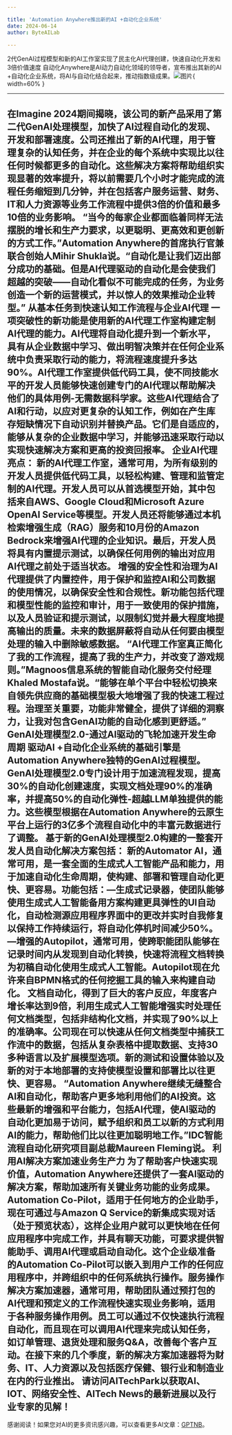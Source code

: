 ```yaml
---

title: 'Automation Anywhere推出新的AI +自动化企业系统'
date: 2024-06-14
author: ByteAILab

---
```


2代GenAI过程模型和新的AI工作室实现了民主化AI代理创建，快速自动化开发和3倍价值速度
自动化Anywhere是AI动力自动化领域的领导者，宣布推出其新的AI +自动化企业系统，将AI与自动化结合起来，推动指数级成果。![图片](https://ai-techpark.com/wp-content/uploads/2024/06/Unveils-960x540.jpg){ width=60% }

---
在Imagine 2024期间揭晓，该公司的新产品采用了第二代GenAI处理模型，加快了AI过程自动化的发现、开发和部署速度。公司还推出了新的AI代理，用于管理复杂的认知任务，并在企业的每个系统中实现比以往任何时候都更多的自动化。这些解决方案将帮助组织实现显著的效率提升，将以前需要几个小时才能完成的流程任务缩短到几分钟，并在包括客户服务运营、财务、IT和人力资源等业务工作流程中提供3倍的价值和最多10倍的业务影响。
“当今的每家企业都面临着同样无法摆脱的增长和生产力要求，以更聪明、更高效和更创新的方式工作。”Automation Anywhere的首席执行官兼联合创始人Mihir Shukla说。“自动化是让我们迈出部分成功的基础。但是AI代理驱动的自动化是会使我们超越的突破——自动化看似不可能完成的任务，为业务创造一个新的运营模式，并以惊人的效果推动企业转型。”
从基本任务到快速认知工作流程与企业AI代理
一项突破性的新功能是使用新的AI代理工作室构建定制AI代理的能力。AI代理将自动化提升到一个新水平，具有从企业数据中学习、做出明智决策并在任何企业系统中负责采取行动的能力，将流程速度提升多达90%。AI代理工作室提供低代码工具，使不同技能水平的开发人员能够快速创建专门的AI代理以帮助解决他们的具体用例-无需数据科学家。这些AI代理结合了AI和行动，以应对更复杂的认知工作，例如在产生库存短缺情况下自动识别并替换产品。它们是自适应的，能够从复杂的企业数据中学习，并能够迅速采取行动以实现快速解决方案和更高的投资回报率。
企业AI代理亮点：
新的AI代理工作室，通常可用，为所有级别的开发人员提供低代码工具，以轻松构建、管理和监管定制的AI代理。开发人员可以从首选模型开始，其中包括来自AWS、Google Cloud和Microsoft Azure OpenAI Service等模型。开发人员还将能够通过本机检索增强生成（RAG）服务和10月份的Amazon Bedrock来增强AI代理的企业知识。最后，开发人员将具有内置提示测试，以确保任何用例的输出对应用AI代理之前处于适当状态。
增强的安全性和治理为AI代理提供了内置控件，用于保护和监控AI和公司数据的使用情况，以确保安全性和合规性。新功能包括代理和模型性能的监控和审计，用于一致使用的保护措施，以及人员验证和提示测试，以限制幻觉并最大程度地提高输出的质量。未来的数据屏蔽将自动从任何要由模型处理的输入中删除敏感数据。
“AI代理工作室真正简化了我的工作流程，提高了我的生产力，并改变了游戏规则。”Magnoos信息系统的智能自动化服务交付经理Khaled Mostafa说。“能够在单个平台中轻松切换来自领先供应商的基础模型极大地增强了我的快速工程过程。治理至关重要，功能非常健全，提供了详细的洞察力，让我对包含GenAI功能的自动化感到更舒适。”
GenAI处理模型2.0-通过AI驱动的飞轮加速开发生命周期
驱动AI +自动化企业系统的基础引擎是Automation Anywhere独特的GenAI过程模型。GenAI处理模型2.0专门设计用于加速流程发现，提高30%的自动化创建速度，实现文档处理90%的准确率，并提高50%的自动化弹性-超越LLM单独提供的能力。这些模型根据在Automation Anywhere的云原生平台上运行的3亿多个流程自动化中的丰富元数据进行了调整。
基于新的GenAI处理模型2.0构建的一整套开发人员自动化解决方案包括：
新的Automator AI，通常可用，是一套全面的生成式人工智能产品和能力，用于加速自动化生命周期，使构建、部署和管理自动化更快、更容易。功能包括：—生成式记录器，使团队能够使用生成式人工智能备用方案构建更具弹性的UI自动化，自动检测源应用程序界面中的更改并实时自我修复以保持工作持续运行，将自动化停机时间减少50%。—增强的Autopilot，通常可用，使跨职能团队能够在记录时间内从发现到自动化转换，快速将流程文档转换为初稿自动化使用生成式人工智能。Autopilot现在允许来自BPMN格式的任何挖掘工具的输入来构建自动化。
文档自动化，得到了巨大的客户反应，年度客户增长率达到9倍，利用生成式人工智能增强实时处理任何文档类型，包括非结构化文档，并实现了90%以上的准确率。公司现在可以快速从任何文档类型中捕获工作流中的数据，包括从复杂表格中提取数据、支持30多种语言以及扩展模型选项。新的测试和设置体验以及新的对于本地部署的支持使模型设置和部署比以往更快、更容易。
“Automation Anywhere继续无缝整合AI和自动化，帮助客户更多地利用他们的AI投资。这些最新的增强和平台能力，包括AI代理，使AI驱动的自动化更加易于访问，赋予组织和员工以新的方式利用AI的能力，帮助他们比以往更加聪明地工作。”IDC智能流程自动化研究项目副总裁Maureen Fleming说。
利用AI解决方案加速业务生产力
为了帮助客户快速实现价值，Automation Anywhere还提供了一套AI驱动的解决方案，帮助加速所有关键业务功能的业务成果。
Automation Co-Pilot，适用于任何地方的企业助手，现在可通过与Amazon Q Service的新集成实现对话（处于预览状态），这样企业用户就可以更快地在任何应用程序中完成工作，并具有聊天功能，可要求提供智能助手、调用AI代理或启动自动化。这个企业级准备的Automation Co-Pilot可以嵌入到用户工作的任何应用程序中，并跨组织中的任何系统执行操作。服务操作解决方案加速器，通常可用，帮助团队通过预打包的AI代理和预定义的工作流程快速实现业务影响，适用于各种服务操作用例。员工可以通过不仅快速执行流程自动化，而且现在可以调用AI代理来完成认知任务，如订单管理、退货处理和服务Q&A，改善每个客户互动。在接下来的几个季度，新的解决方案加速器将为财务、IT、人力资源以及包括医疗保健、银行业和制造业在内的行业推出。
请访问AITechPark以获取AI、IOT、网络安全性、AITech News的最新进展以及行业专家的见解！
---
感谢阅读！如果您对AI的更多资讯感兴趣，可以查看更多AI文章：[GPTNB](https://gptnb.com)。